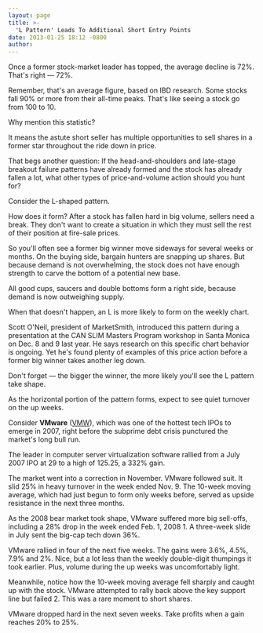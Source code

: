 ```yaml
---
layout: page
title: >-
  'L Pattern' Leads To Additional Short Entry Points
date: 2013-01-25 18:12 -0800
author: 
---
```





Once a former stock-market leader has topped, the average decline is 72%. That's right — 72%.

  

Remember, that's an average figure, based on IBD research. Some stocks fall 90% or more from their all-time peaks. That's like seeing a stock go from 100 to 10.

  

Why mention this statistic?

  

It means the astute short seller has multiple opportunities to sell shares in a former star throughout the ride down in price.

  

That begs another question: If the head-and-shoulders and late-stage breakout failure patterns have already formed and the stock has already fallen a lot, what other types of price-and-volume action should you hunt for?

  

Consider the L-shaped pattern.

  

How does it form? After a stock has fallen hard in big volume, sellers need a break. They don't want to create a situation in which they must sell the rest of their position at fire-sale prices.

  

So you'll often see a former big winner move sideways for several weeks or months. On the buying side, bargain hunters are snapping up shares. But because demand is not overwhelming, the stock does not have enough strength to carve the bottom of a potential new base.

  

All good cups, saucers and double bottoms form a right side, because demand is now outweighing supply.

  

When that doesn't happen, an L is more likely to form on the weekly chart.

  

Scott O'Neil, president of MarketSmith, introduced this pattern during a presentation at the CAN SLIM Masters Program workshop in Santa Monica on Dec. 8 and 9 last year. He says research on this specific chart behavior is ongoing. Yet he's found plenty of examples of this price action before a former big winner takes another leg down.

  

Don't forget — the bigger the winner, the more likely you'll see the L pattern take shape.

  

As the horizontal portion of the pattern forms, expect to see quiet turnover on the up weeks.

  

Consider **VMware** ([VMW](https://research.investors.com/quote.aspx?symbol=VMW)), which was one of the hottest tech IPOs to emerge in 2007, right before the subprime debt crisis punctured the market's long bull run.

  

The leader in computer server virtualization software rallied from a July 2007 IPO at 29 to a high of 125.25, a 332% gain.

  

The market went into a correction in November. VMware followed suit. It slid 25% in heavy turnover in the week ended Nov. 9. The 10-week moving average, which had just begun to form only weeks before, served as upside resistance in the next three months.

  

As the 2008 bear market took shape, VMware suffered more big sell-offs, including a 28% drop in the week ended Feb. 1, 2008 1. A three-week slide in July sent the big-cap tech down 36%.

  

VMware rallied in four of the next five weeks. The gains were 3.6%, 4.5%, 7.9% and 2%. Nice, but a lot less than the weekly double-digit thumpings it took earlier. Plus, volume during the up weeks was uncomfortably light.

  

Meanwhile, notice how the 10-week moving average fell sharply and caught up with the stock. VMware attempted to rally back above the key support line but failed 2. This was a rare moment to short shares.

  

VMware dropped hard in the next seven weeks. Take profits when a gain reaches 20% to 25%.




